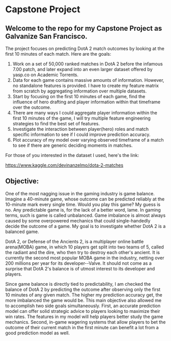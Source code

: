 # Capstone Project
## Welcome to the repo for my Capstone Project as Galvanize San Francisco.

The project focuses on predicting DotA 2 match outcomes by looking at the first 10 minutes of each match. Here are the goals:

1. Work on a set of 50,000 ranked matches in DotA 2 before the infamous 7.00 patch, and later expand into an even larger dataset offered by yasp.co on Academic Torrents.
2. Data for each game contains massive amounts of information. However, no standalone features is provided. I have to create my feature matrix from scratch by aggregating information over multiple datasets.
3. Start by focusing on the first 10 minutes of each game, find the influence of hero drafting and player information within that timeframe over the outcome.
4. There are many ways I could aggregate player information within the first 10 minutes of the game, I will try multiple feature engineering strategies to find the best set of features.
5. Investigate the interaction between player(hero) roles and match specific information to see if I could improve prediction accuracy.
6. Plot accuracy of my model over varying observed timeframe of a match to see if there are generic deciding moments in matches.

For those of you interested in the dataset I used, here's the link:

https://www.kaggle.com/devinanzelmo/dota-2-matches

## Objective:
One of the most nagging issue in the gaming industry is game balance. Imagine a 40-minute game, whose outcome can be predicted reliably at the 10-minute mark every single time. Would you play this game? My guess is no. Any predictable game is, for the lack of a better word, lame. In gaming terms, such is game is called unbalanced. Game imbalance is almost always caused by some overpowered mechanics that could single-handedly decide the outcome of a game. My goal is to investigate whether DotA 2 is a balanced game.

DotA 2, or Defense of the Ancients 2, is a multiplayer online battle arena(MOBA) game, in which 10 players get split into two teams of 5, called the radiant and the dire, who then try to destroy each other's ancient. It is currently the second most popular MOBA game in the industry, netting over 200 millions per year for its developer--Valve. It should not come as a surprise that DotA 2's balance is of utmost interest to its developer and players.

Since game balance is directly tied to predictability, I am checked the balance of DotA 2 by predicting the outcome after observing only the first 10 minutes of any given match. The higher my prediction accuracy get, the more imbalanced the game would be. This main objective also allowed me to accomplish two side goals simultaneously. First, an accurate prediction model can offer solid strategic advice to players looking to maximize their win rates. The features in my model will help players better study the game mechanics. Second, in-game wagering systems that allow players to bet the outcome of their current match in the first minute can benefit a lot from a good prediction model as well.
